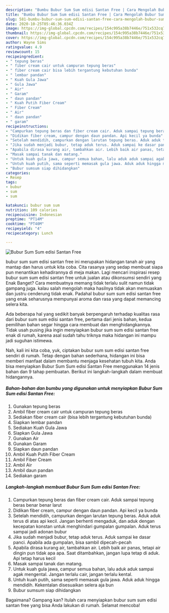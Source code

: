 ```yaml
---
description: "Bumbu Bubur Sum Sum edisi Santan Free | Cara Mengolah Bubur Sum Sum edisi Santan Free Yang Lezat Sekali"
title: "Bumbu Bubur Sum Sum edisi Santan Free | Cara Mengolah Bubur Sum Sum edisi Santan Free Yang Lezat Sekali"
slug: 581-bumbu-bubur-sum-sum-edisi-santan-free-cara-mengolah-bubur-sum-sum-edisi-santan-free-yang-lezat-sekali
date: 2020-10-25T05:46:36.034Z
image: https://img-global.cpcdn.com/recipes/154c995a38b7446e/751x532cq70/bubur-sum-sum-edisi-santan-free-foto-resep-utama.jpg
thumbnail: https://img-global.cpcdn.com/recipes/154c995a38b7446e/751x532cq70/bubur-sum-sum-edisi-santan-free-foto-resep-utama.jpg
cover: https://img-global.cpcdn.com/recipes/154c995a38b7446e/751x532cq70/bubur-sum-sum-edisi-santan-free-foto-resep-utama.jpg
author: Wayne Sims
ratingvalue: 4.9
reviewcount: 15
recipeingredient:
- " tepung beras"
- " fiber cream cair untuk campuran tepung beras"
- " fiber cream cair bisa lebih tergantung kebutuhan bunda"
- " lembar pandan"
- " Kuah Gula Jawa"
- " Gula Jawa"
- " Air"
- " Garam"
- " daun pandan"
- " Kuah Putih Fiber Cream"
- " Fiber Cream"
- " Air"
- " daun pandan"
- " garam"
recipeinstructions:
- "Campurkan tepung beras dan fiber cream cair. Aduk sampai tepung beras benar benar larut"
- "Didikan fiber cream, campur dengan daun pandan. Api kecil ya bunda"
- "Setelah mendidih, campurkan dengan larutan tepung beras. Aduk aduk terus di atas api kecil. Jangan berhenti mengaduk, dan aduk dengan kecepatan konstan untuk menghindari gumpalan gumpalan. Aduk terus sampai jadi adonan bubur"
- "Jika sudah menjadi bubur, tetap aduk terus. Aduk sampai ke dasar panci. Apabila ada gumpalan, bisa sambil dipecah-pecah"
- "Apabila dirasa kurang air, tambahkan air. Lebih baik air panas, tetapi air dingin pun tidak apa apa. Saat ditambahkan, jangan lupa tetap di aduk. Api tetap harus kecil"
- "Masak sampai tanak dan matang."
- "Untuk kuah gula jawa, campur semua bahan, lalu aduk aduk sampai agak mengental. Jangan terlalu cair, jangan terlalu kental."
- "Untuh kuah putih, sama seperti memasak gula jawa. Aduk aduk hingga mendidih. Kekentalan disesuaikan selera aja bun"
- "Bubur sumsum siap dihidangkan"
categories:
- Resep
tags:
- bubur
- sum
- sum

katakunci: bubur sum sum 
nutrition: 109 calories
recipecuisine: Indonesian
preptime: "PT14M"
cooktime: "PT40M"
recipeyield: "4"
recipecategory: Lunch

---
```



![Bubur Sum Sum edisi Santan Free](https://img-global.cpcdn.com/recipes/154c995a38b7446e/751x532cq70/bubur-sum-sum-edisi-santan-free-foto-resep-utama.jpg)


bubur sum sum edisi santan free ini merupakan hidangan tanah air yang mantap dan harus untuk kita coba. Cita rasanya yang sedap membuat siapa pun menantikan kehadirannya di meja makan.
Lagi mencari inspirasi resep bubur sum sum edisi santan free untuk jualan atau dikonsumsi sendiri yang Enak Banget? Cara membuatnya memang tidak terlalu sulit namun tidak gampang juga. kalau salah mengolah maka hasilnya tidak akan memuaskan dan justru cenderung tidak enak. Padahal bubur sum sum edisi santan free yang enak seharusnya mempunyai aroma dan rasa yang dapat memancing selera kita.



Ada beberapa hal yang sedikit banyak berpengaruh terhadap kualitas rasa dari bubur sum sum edisi santan free, pertama dari jenis bahan, kedua pemilihan bahan segar hingga cara membuat dan menghidangkannya. Tidak usah pusing jika ingin menyiapkan bubur sum sum edisi santan free enak di rumah, karena asal sudah tahu triknya maka hidangan ini mampu jadi suguhan istimewa.


Nah, kali ini kita coba, yuk, ciptakan bubur sum sum edisi santan free sendiri di rumah. Tetap dengan bahan sederhana, hidangan ini bisa memberi manfaat dalam membantu menjaga kesehatan tubuh kita. Anda bisa menyiapkan Bubur Sum Sum edisi Santan Free menggunakan 14 jenis bahan dan 9 tahap pembuatan. Berikut ini langkah-langkah dalam membuat hidangannya.

<!--inarticleads1-->

##### Bahan-bahan dan bumbu yang digunakan untuk menyiapkan Bubur Sum Sum edisi Santan Free:

1. Gunakan  tepung beras
1. Ambil  fiber cream cair untuk campuran tepung beras
1. Sediakan  fiber cream cair (bisa lebih tergantung kebutuhan bunda)
1. Siapkan  lembar pandan
1. Sediakan  Kuah Gula Jawa
1. Siapkan  Gula Jawa
1. Gunakan  Air
1. Gunakan  Garam
1. Siapkan  daun pandan
1. Ambil  Kuah Putih Fiber Cream
1. Ambil  Fiber Cream
1. Ambil  Air
1. Ambil  daun pandan
1. Sediakan  garam




<!--inarticleads2-->

##### Langkah-langkah membuat Bubur Sum Sum edisi Santan Free:

1. Campurkan tepung beras dan fiber cream cair. Aduk sampai tepung beras benar benar larut
1. Didikan fiber cream, campur dengan daun pandan. Api kecil ya bunda
1. Setelah mendidih, campurkan dengan larutan tepung beras. Aduk aduk terus di atas api kecil. Jangan berhenti mengaduk, dan aduk dengan kecepatan konstan untuk menghindari gumpalan gumpalan. Aduk terus sampai jadi adonan bubur
1. Jika sudah menjadi bubur, tetap aduk terus. Aduk sampai ke dasar panci. Apabila ada gumpalan, bisa sambil dipecah-pecah
1. Apabila dirasa kurang air, tambahkan air. Lebih baik air panas, tetapi air dingin pun tidak apa apa. Saat ditambahkan, jangan lupa tetap di aduk. Api tetap harus kecil
1. Masak sampai tanak dan matang.
1. Untuk kuah gula jawa, campur semua bahan, lalu aduk aduk sampai agak mengental. Jangan terlalu cair, jangan terlalu kental.
1. Untuh kuah putih, sama seperti memasak gula jawa. Aduk aduk hingga mendidih. Kekentalan disesuaikan selera aja bun
1. Bubur sumsum siap dihidangkan




Bagaimana? Gampang kan? Itulah cara menyiapkan bubur sum sum edisi santan free yang bisa Anda lakukan di rumah. Selamat mencoba!
